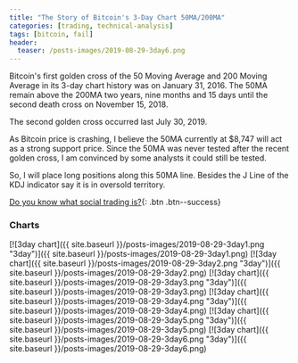 ```yaml
---
title: "The Story of Bitcoin's 3-Day Chart 50MA/200MA"
categories: [trading, technical-analysis]
tags: [bitcoin, fail]
header:
  teaser: /posts-images/2019-08-29-3day6.png
---
```


Bitcoin's first golden cross of the 50 Moving Average and 200 Moving Average in its 3-day chart history was on January 31, 2016. The 50MA remain above
the 200MA two years, nine months and 15 days until the second death cross on November 15, 2018.

The second golden cross occurred last July 30, 2019. 

As Bitcoin price is crashing, I believe the 50MA currently at $8,747 will act as a strong support price. Since the 50MA was never tested after the recent 
golden cross, I am convinced by some analysts it could still be tested.

So, I will place long positions along this 50MA line. Besides the J Line of the KDJ indicator say it is in oversold territory.

[Do you know what social trading is?](/copy-my-trades/){: .btn .btn--success} 

### Charts

[![3day chart]({{ site.baseurl }}/posts-images/2019-08-29-3day1.png "3day")]({{ site.baseurl }}/posts-images/2019-08-29-3day1.png)
[![3day chart]({{ site.baseurl }}/posts-images/2019-08-29-3day2.png "3day")]({{ site.baseurl }}/posts-images/2019-08-29-3day2.png)
[![3day chart]({{ site.baseurl }}/posts-images/2019-08-29-3day3.png "3day")]({{ site.baseurl }}/posts-images/2019-08-29-3day3.png)
[![3day chart]({{ site.baseurl }}/posts-images/2019-08-29-3day4.png "3day")]({{ site.baseurl }}/posts-images/2019-08-29-3day4.png)
[![3day chart]({{ site.baseurl }}/posts-images/2019-08-29-3day5.png "3day")]({{ site.baseurl }}/posts-images/2019-08-29-3day5.png)
[![3day chart]({{ site.baseurl }}/posts-images/2019-08-29-3day6.png "3day")]({{ site.baseurl }}/posts-images/2019-08-29-3day6.png)